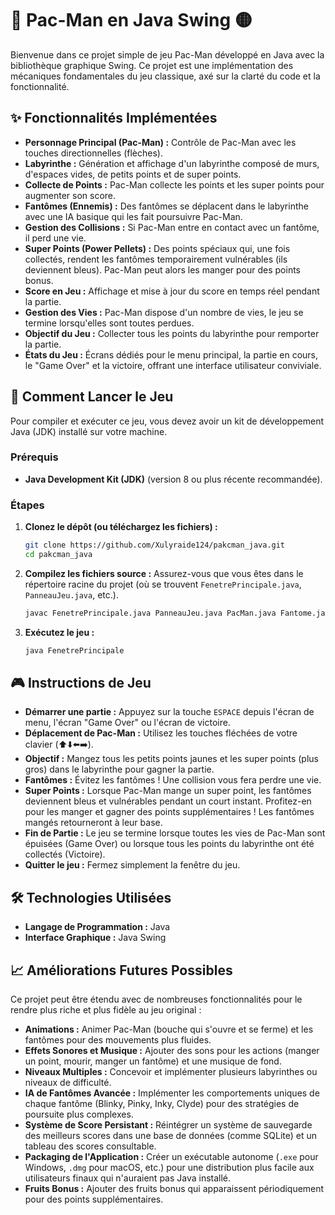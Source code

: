 # 👻 Pac-Man en Java Swing 🟡

Bienvenue dans ce projet simple de jeu Pac-Man développé en Java avec la bibliothèque graphique Swing. Ce projet est une implémentation des mécaniques fondamentales du jeu classique, axé sur la clarté du code et la fonctionnalité.

## ✨ Fonctionnalités Implémentées

* **Personnage Principal (Pac-Man) :** Contrôle de Pac-Man avec les touches directionnelles (flèches).
* **Labyrinthe :** Génération et affichage d'un labyrinthe composé de murs, d'espaces vides, de petits points et de super points.
* **Collecte de Points :** Pac-Man collecte les points et les super points pour augmenter son score.
* **Fantômes (Ennemis) :** Des fantômes se déplacent dans le labyrinthe avec une IA basique qui les fait poursuivre Pac-Man.
* **Gestion des Collisions :** Si Pac-Man entre en contact avec un fantôme, il perd une vie.
* **Super Points (Power Pellets) :** Des points spéciaux qui, une fois collectés, rendent les fantômes temporairement vulnérables (ils deviennent bleus). Pac-Man peut alors les manger pour des points bonus.
* **Score en Jeu :** Affichage et mise à jour du score en temps réel pendant la partie.
* **Gestion des Vies :** Pac-Man dispose d'un nombre de vies, le jeu se termine lorsqu'elles sont toutes perdues.
* **Objectif du Jeu :** Collecter tous les points du labyrinthe pour remporter la partie.
* **États du Jeu :** Écrans dédiés pour le menu principal, la partie en cours, le "Game Over" et la victoire, offrant une interface utilisateur conviviale.

## 🚀 Comment Lancer le Jeu

Pour compiler et exécuter ce jeu, vous devez avoir un kit de développement Java (JDK) installé sur votre machine.

### Prérequis

* **Java Development Kit (JDK)** (version 8 ou plus récente recommandée).

### Étapes

1.  **Clonez le dépôt (ou téléchargez les fichiers) :**
    ```bash
    git clone https://github.com/Xulyraide124/pakcman_java.git
    cd pakcman_java
    ```

2.  **Compilez les fichiers source :**
    Assurez-vous que vous êtes dans le répertoire racine du projet (où se trouvent `FenetrePrincipale.java`, `PanneauJeu.java`, etc.).
    ```bash
    javac FenetrePrincipale.java PanneauJeu.java PacMan.java Fantome.java
    ```

3.  **Exécutez le jeu :**
    ```bash
    java FenetrePrincipale
    ```

## 🎮 Instructions de Jeu

* **Démarrer une partie :** Appuyez sur la touche `ESPACE` depuis l'écran de menu, l'écran "Game Over" ou l'écran de victoire.
* **Déplacement de Pac-Man :** Utilisez les touches fléchées de votre clavier (⬆️⬇️⬅️➡️).
* **Objectif :** Mangez tous les petits points jaunes et les super points (plus gros) dans le labyrinthe pour gagner la partie.
* **Fantômes :** Évitez les fantômes ! Une collision vous fera perdre une vie.
* **Super Points :** Lorsque Pac-Man mange un super point, les fantômes deviennent bleus et vulnérables pendant un court instant. Profitez-en pour les manger et gagner des points supplémentaires ! Les fantômes mangés retourneront à leur base.
* **Fin de Partie :** Le jeu se termine lorsque toutes les vies de Pac-Man sont épuisées (Game Over) ou lorsque tous les points du labyrinthe ont été collectés (Victoire).
* **Quitter le jeu :** Fermez simplement la fenêtre du jeu.

## 🛠️ Technologies Utilisées

* **Langage de Programmation :** Java
* **Interface Graphique :** Java Swing

## 📈 Améliorations Futures Possibles

Ce projet peut être étendu avec de nombreuses fonctionnalités pour le rendre plus riche et plus fidèle au jeu original :

* **Animations :** Animer Pac-Man (bouche qui s'ouvre et se ferme) et les fantômes pour des mouvements plus fluides.
* **Effets Sonores et Musique :** Ajouter des sons pour les actions (manger un point, mourir, manger un fantôme) et une musique de fond.
* **Niveaux Multiples :** Concevoir et implémenter plusieurs labyrinthes ou niveaux de difficulté.
* **IA de Fantômes Avancée :** Implémenter les comportements uniques de chaque fantôme (Blinky, Pinky, Inky, Clyde) pour des stratégies de poursuite plus complexes.
* **Système de Score Persistant :** Réintégrer un système de sauvegarde des meilleurs scores dans une base de données (comme SQLite) et un tableau des scores consultable.
* **Packaging de l'Application :** Créer un exécutable autonome (`.exe` pour Windows, `.dmg` pour macOS, etc.) pour une distribution plus facile aux utilisateurs finaux qui n'auraient pas Java installé.
* **Fruits Bonus :** Ajouter des fruits bonus qui apparaissent périodiquement pour des points supplémentaires.